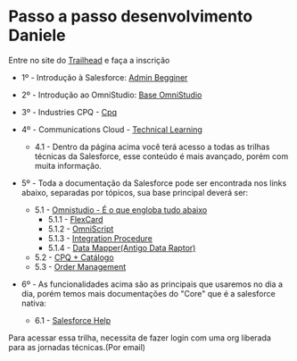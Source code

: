 # Passo a passo desenvolvimento Daniele

Entre no site do [Trailhead](https://trailhead.salesforce.com) e faça a inscrição

- 1º - Introdução à Salesforce: [Admin Begginer](https://trailhead.salesforce.com/content/learn/trails/force_com_admin_beginner)

- 2º - Introdução ao OmniStudio: [Base OmniStudio](https://trailhead.salesforce.com/users/strailhead/trailmixes/prepare-for-your-salesforce-omni-studio-consultant-credential)

- 3º - Industries CPQ - [Cpq](https://partnerlearningcamp.salesforce.com/s/browse-catalog?plc__recordId=fO71Z4%2FdUUMQE587cF1X%2F%2BcaXBdoU7vW6FI08tQ%2FmqSRefnmj1LK2x%2FsAu87uZNn)

- 4º - Communications Cloud - [Technical Learning](https://partners-salesforce.relayto.com/e/technical-learning-journeys-h9sux80t69vbl/ivb7gCBr)
  - 4.1 - Dentro da página acima você terá acesso a todas as trilhas técnicas da Salesforce, esse conteúdo é mais avançado, porém com muita informação.

- 5º - Toda a documentação da Salesforce pode ser encontrada nos links abaixo, separadas por tópicos, sua base principal deverá ser:
  - 5.1 - [Omnistudio - É o que engloba tudo abaixo](https://help.salesforce.com/s/articleView?id=sf.os_omnistudio.htm&type=5)
    - 5.1.1 - [FlexCard](https://help.salesforce.com/s/articleView?id=sf.os_omnistudio_flexcards_24388.htm&type=5)
    - 5.1.2 - [OmniScript](https://help.salesforce.com/s/articleView?id=sf.os_omniscripts_8355.htm&type=5)
    - 5.1.3 - [Integration Procedure](https://help.salesforce.com/s/articleView?id=sf.os_omnistudio_integration_procedures_48334.htm&type=5)
    - 5.1.4 - [Data Mapper(Antigo Data Raptor)](https://help.salesforce.com/s/articleView?id=sf.os_omnistudio_dataraptors_45587.htm&type=5)
  - 5.2 - [CPQ + Catálogo](https://help.salesforce.com/s/articleView?id=ind.comms_CPQ_and_EPC.htm&type=5)
  - 5.3 - [Order Management](https://help.salesforce.com/s/articleView?id=sf.om_order_management.htm&type=5)

- 6º - As funcionalidades acima são as principais que usaremos no dia a dia, porém temos mais documentações do "Core" que é a salesforce nativa:
  - 6.1 - [Salesforce Help](https://help.salesforce.com/s/products)




Para acessar essa trilha, necessita de fazer login com uma org liberada para as jornadas técnicas.(Por email)
